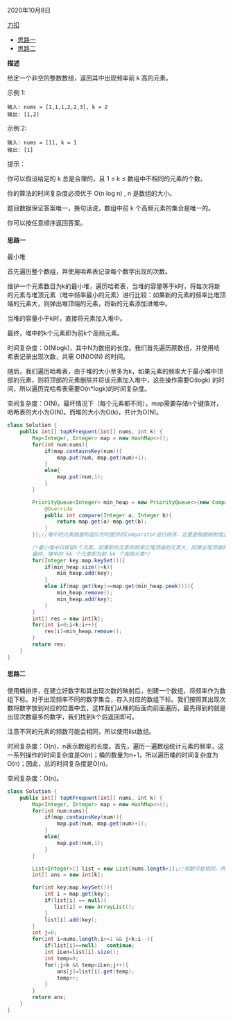 2020年10月8日

[力扣](https://leetcode-cn.com/problems/top-k-frequent-elements/submissions/)

- [思路一](#思路一)
- [思路二](#思路二)

**描述**

给定一个非空的整数数组，返回其中出现频率前 k 高的元素。

示例 1:
```
输入: nums = [1,1,1,2,2,3], k = 2
输出: [1,2]
```
示例 2:
```
输入: nums = [1], k = 1
输出: [1]
```

提示：

你可以假设给定的 k 总是合理的，且 1 ≤ k ≤ 数组中不相同的元素的个数。

你的算法的时间复杂度必须优于 O(n log n) , n 是数组的大小。

题目数据保证答案唯一，换句话说，数组中前 k 个高频元素的集合是唯一的。

你可以按任意顺序返回答案。

#### 思路一

最小堆

首先遍历整个数组，并使用哈希表记录每个数字出现的次数。

维护一个元素数目为k的最小堆，遍历哈希表，当堆的容量等于k时，将每次将新的元素与堆顶元素（堆中频率最小的元素）进行比较：如果新的元素的频率比堆顶端的元素大，则弹出堆顶端的元素，将新的元素添加进堆中。

当堆的容量小于k时，直接将元素加入堆中。

最终，堆中的k个元素即为前k个高频元素。

时间复杂度：O(Nlogk)，其中N为数组的长度。我们首先遍历原数组，并使用哈希表记录出现次数，共需 O(N)O(N) 的时间。

随后，我们遍历哈希表，由于堆的大小至多为k，如果元素的频率大于最小堆中顶部的元素，则将顶部的元素删除并将该元素加入堆中，这些操作需要O(logk) 的时间，所以遍历完哈希表需要O(n*logk)的时间复杂度。

空间复杂度：O(N)。最坏情况下（每个元素都不同），map需要存储n个键值对，哈希表的大小为O(N)。而堆的大小为O(k)，共计为O(N)。

```java
class Solution {
    public int[] topKFrequent(int[] nums, int k) {
        Map<Integer, Integer> map = new HashMap<>();
        for(int num:nums){
            if(map.containsKey(num)){
                map.put(num, map.get(num)+1);
            }
            else{
                map.put(num,1);
            }
        }

        PriorityQueue<Integer> min_heap = new PriorityQueue<>(new Comparator<Integer>(){
            @Override
            public int compare(Integer a, Integer b){
                return map.get(a)-map.get(b);
            }
        });//堆中的元素根据构造队列时提供的Comparator进行排序，这里是根据映射值正序排序，也就是频率。
        
        /*最小堆中只保留k个元素，如果新的元素的频率比堆顶端的元素大，则弹出堆顶端的元素，将新的元素添加进堆中。
        最终，堆中的 kk 个元素即为前 kk 个高频元素*/
        for(Integer key:map.keySet()){
            if(min_heap.size()<k){
                min_heap.add(key);
            }
            else if(map.get(key)>=map.get(min_heap.peek())){
                min_heap.remove();
                min_heap.add(key);
            }
        }
        int[] res = new int[k];
        for(int i=0;i<k;i++){
            res[i]=min_heap.remove();
        }
        return res;
    }
}
```

#### 思路二

使用桶排序，在建立好数字和其出现次数的映射后，创建一个数组，将频率作为数组下标。对于出现频率不同的数字集合，存入对应的数组下标。我们按照其出现次数将数字放到对应的位置中去，这样我们从桶的后面向前面遍历，最先得到的就是出现次数最多的数字，我们找到k个后返回即可。

注意不同的元素的频数可能会相同，所以使用list数组。

时间复杂度：O(n)，n表示数组的长度。首先，遍历一遍数组统计元素的频率，这一系列操作的时间复杂度是O(n)；桶的数量为n+1，所以遍历桶的时间复杂度为O(n)；因此，总的时间复杂度是O(n)。

空间复杂度：O(n)。

```java
class Solution {
    public int[] topKFrequent(int[] nums, int k) {
        Map<Integer, Integer> map = new HashMap<>();
        for(int num:nums){
            if(map.containsKey(num)){
                map.put(num, map.get(num)+1);
            }
            else{
                map.put(num,1);
            }
        }

        List<Integer>[] list = new List[nums.length+1];//频数可能相同，所以用list数组。
        int[] ans = new int[k];

        for(int key:map.keySet()){
            int i = map.get(key);
            if(list[i] == null){
               list[i] = new ArrayList();
            } 
            list[i].add(key);
        }
        int j=0;
        for(int i=nums.length;i>=1 && j<k;i--){
            if(list[i]==null)   continue;
            int iLen=list[i].size();
            int temp=0;
            for(;j<k && temp<iLen;j++){
                ans[j]=list[i].get(temp);
                temp++;
            }
        }
        return ans;
    }
}
```
